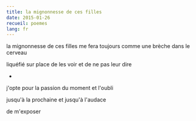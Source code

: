 ```yaml
---
title: la mignonnesse de ces filles
date: 2015-01-26
recueil: poemes
lang: fr
---
```


la mignonnesse de ces filles
me fera toujours comme une brèche dans le cerveau

liquéfié sur place de les voir
et de ne pas leur dire

*

j'opte pour la passion du moment
et l'oubli

jusqu'à la prochaine et jusqu'à l'audace

de m'exposer
